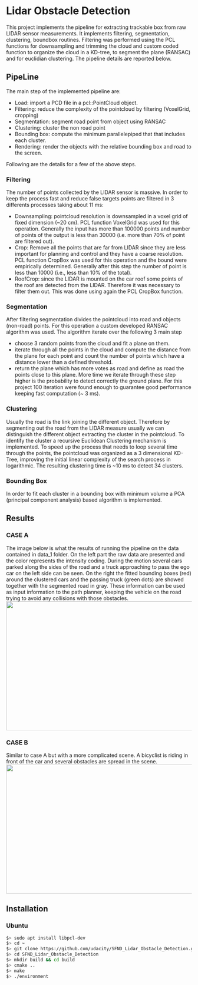 # Lidar Obstacle Detection
This project implements the pipeline for extracting trackable box from raw LIDAR sensor measurements. 
It implements filtering, segmentation, clustering, boundbox routines. Filtering was performed using the PCL functions for downsampling and trimming the cloud and custom coded function to organize the cloud in a KD-tree, to segment the plane (RANSAC) and for euclidian clustering.
The pipeline details are reported below.

## PipeLine 
The main step of the implemented pipeline are:
- Load: import a PCD file in a pcl::PointCloud object.
- Filtering: reduce the complexity of the pointcloud by filtering (VoxelGrid, cropping)
- Segmentation: segment road point from object using RANSAC
- Clustering: cluster the non road point
- Bounding box: compute the minimum parallelepiped that that includes each cluster. 
- Rendering: render the objects with the relative bounding box and road to the screen. 

Following are the details for a few of the above steps. 

### Filtering
The number of points collected by the LIDAR sensor is massive. In order to keep the process fast and reduce false targets points are filtered in 3 differents processes taking about 11 ms:
 - Downsampling: pointcloud resolution is downsampled in a voxel grid of fixed dimension (~20 cm). PCL function VoxelGrid was used for this operation. Generally the input has more than 100000 points and number of points of the output is less than 30000 (i.e. more than 70% of point are filtered out).
 - Crop: Remove all the points that are far from LIDAR since they are less important for planning and control and they have a coarse resolution. PCL function CropBox was used for this operation and the bound were empirically determined. Generally after this step the number of point is less than 10000 (i.e., less than 10% of the total).
 - RoofCrop: since the LIDAR is mounted on the car roof some points of the roof are detected from the LIDAR. Therefore it was necessary to filter them out. This was done using again the PCL CropBox function.
 
### Segmentation
After filtering segmentation divides the pointcloud into road and objects (non-road) points. For this operation a custom developed RANSAC algorithm was used. The algorithm iterate over the following 3 main step
  - choose 3 random points from the cloud and fit a plane on them.
  - iterate through all the points in the cloud and compute the distance from the plane for each point and count the number of points which have a distance lower than a defined threshold.
  - return the plane which has more votes as road and define as road the points close to this plane. More time we iterate through these step higher is the probability to detect correctly the ground plane. For this project 100 iteration were found enough to guarantee good performance keeping fast computation (~ 3 ms). 
 
### Clustering
Usually the road is the link joining the different object. Therefore by segmenting out the road from the LIDAR measure usually we can distinguish the different object extracting the cluster in the pointcloud. To identify the cluster a recursive Euclidean Clustering mechanism is implemented. To speed up the process that needs to loop several time through the points, the pointcloud was organized as a 3 dimensional KD-Tree, improving the initial linear complexity of the search process in logarithmic. The resulting clustering time is ~10 ms to detect 34 clusters.

### Bounding Box 
In order to fit each cluster in a bounding box with minimum volume a PCA (principal component analysis) based algorithm is implemented.
 

## Results

### CASE A
The image below is what the results of running the pipeline on the data contained in data_1 folder. On the left part the raw data are presented and the color represents the intensity coding. During the motion several cars parked along the sides of the road and a truck approaching to pass the ego car on the left side can be seen. On the right the fitted bounding boxes (red) around the clustered cars and the passing truck (green dots) are showed together with the segmented road in gray. These information can be used as input information to the path planner, keeping the vehicle on the road trying to avoid any collisions with those obstacles.
<img src="media/ObstacleDetection2FPS.gif" width="800" height="350" />


### CASE B
Similar to case A but with a more complicated scene. A bicyclist is riding in front of the car and several obstacles are spread in the scene.
<img src="media/BikeDetectionFPS.gif" width="800" height="350" />


## Installation

### Ubuntu 

```bash
$> sudo apt install libpcl-dev
$> cd ~
$> git clone https://github.com/udacity/SFND_Lidar_Obstacle_Detection.git
$> cd SFND_Lidar_Obstacle_Detection
$> mkdir build && cd build
$> cmake ..
$> make
$> ./environment
```
